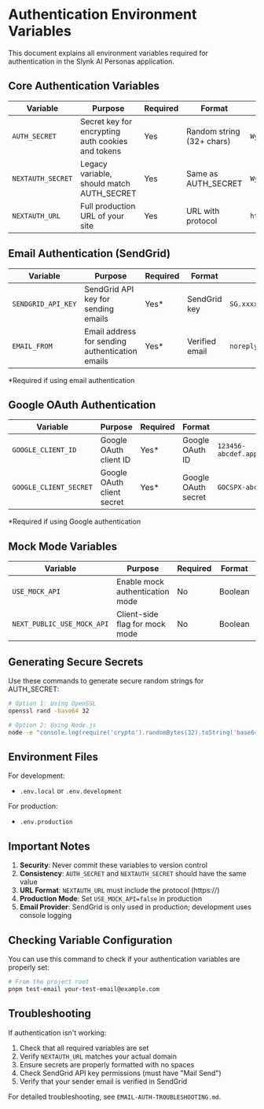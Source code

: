 # Authentication Environment Variables

This document explains all environment variables required for authentication in the Slynk AI Personas application.

## Core Authentication Variables

| Variable | Purpose | Required | Format | Example |
|----------|---------|----------|--------|---------|
| `AUTH_SECRET` | Secret key for encrypting auth cookies and tokens | Yes | Random string (32+ chars) | `WyOJ9EIzA5zR3myYQVJ9xpANKlnrXFss` |
| `NEXTAUTH_SECRET` | Legacy variable, should match AUTH_SECRET | Yes | Same as AUTH_SECRET | `WyOJ9EIzA5zR3myYQVJ9xpANKlnrXFss` |
| `NEXTAUTH_URL` | Full production URL of your site | Yes | URL with protocol | `https://slynk.example.com` |

## Email Authentication (SendGrid)

| Variable | Purpose | Required | Format | Example |
|----------|---------|----------|--------|---------|
| `SENDGRID_API_KEY` | SendGrid API key for sending emails | Yes* | SendGrid key | `SG.xxxxxx.yyyyy` |
| `EMAIL_FROM` | Email address for sending authentication emails | Yes* | Verified email | `noreply@yourcompany.com` |

*Required if using email authentication

## Google OAuth Authentication

| Variable | Purpose | Required | Format | Example |
|----------|---------|----------|--------|---------|
| `GOOGLE_CLIENT_ID` | Google OAuth client ID | Yes* | Google OAuth ID | `123456-abcdef.apps.googleusercontent.com` |
| `GOOGLE_CLIENT_SECRET` | Google OAuth client secret | Yes* | Google OAuth secret | `GOCSPX-abcdefg123456` |

*Required if using Google authentication

## Mock Mode Variables

| Variable | Purpose | Required | Format | Example |
|----------|---------|----------|--------|---------|
| `USE_MOCK_API` | Enable mock authentication mode | No | Boolean | `true` or `false` |
| `NEXT_PUBLIC_USE_MOCK_API` | Client-side flag for mock mode | No | Boolean | `true` or `false` |

## Generating Secure Secrets

Use these commands to generate secure random strings for AUTH_SECRET:

```bash
# Option 1: Using OpenSSL
openssl rand -base64 32

# Option 2: Using Node.js
node -e "console.log(require('crypto').randomBytes(32).toString('base64'))"
```

## Environment Files

For development:
- `.env.local` or `.env.development`

For production:
- `.env.production`

## Important Notes

1. **Security**: Never commit these variables to version control
2. **Consistency**: `AUTH_SECRET` and `NEXTAUTH_SECRET` should have the same value
3. **URL Format**: `NEXTAUTH_URL` must include the protocol (https://)
4. **Production Mode**: Set `USE_MOCK_API=false` in production
5. **Email Provider**: SendGrid is only used in production; development uses console logging

## Checking Variable Configuration

You can use this command to check if your authentication variables are properly set:

```bash
# From the project root
pnpm test-email your-test-email@example.com
```

## Troubleshooting

If authentication isn't working:

1. Check that all required variables are set
2. Verify `NEXTAUTH_URL` matches your actual domain
3. Ensure secrets are properly formatted with no spaces
4. Check SendGrid API key permissions (must have "Mail Send")
5. Verify that your sender email is verified in SendGrid

For detailed troubleshooting, see `EMAIL-AUTH-TROUBLESHOOTING.md`. 